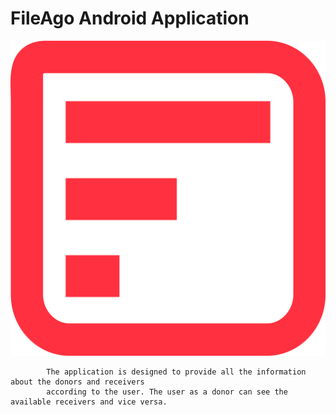 # FileAgo Android Application

![ic_launcher_round](https://github.com/somanidarshan/FileAgo/blob/master/Photos%20for%20Drawable/fileago.png) 
            
            The application is designed to provide all the information about the donors and receivers 
            according to the user. The user as a donor can see the available receivers and vice versa.
      
